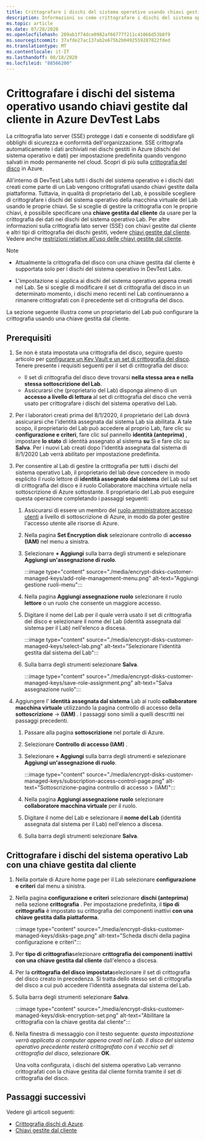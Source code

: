 ```yaml
---
title: Crittografare i dischi del sistema operativo usando chiavi gestite dal cliente in Azure DevTest Labs
description: Informazioni su come crittografare i dischi del sistema operativo usando chiavi gestite dal cliente in Azure DevTest Labs.
ms.topic: article
ms.date: 07/28/2020
ms.openlocfilehash: 209ab1f74dce0982af66777f211c41066d53b8f9
ms.sourcegitcommit: 37afde27ac137ab2e675b2b0492559287822fded
ms.translationtype: MT
ms.contentlocale: it-IT
ms.lasthandoff: 08/18/2020
ms.locfileid: "88566200"
---
```

# <a name="encrypt-operating-system-os-disks-using-customer-managed-keys-in-azure-devtest-labs"></a>Crittografare i dischi del sistema operativo usando chiavi gestite dal cliente in Azure DevTest Labs
La crittografia lato server (SSE) protegge i dati e consente di soddisfare gli obblighi di sicurezza e conformità dell'organizzazione. SSE crittografa automaticamente i dati archiviati nei dischi gestiti in Azure (dischi del sistema operativo e dati) per impostazione predefinita quando vengono salvati in modo permanente nel cloud. Scopri di più sulla [crittografia del disco](../virtual-machines/windows/disk-encryption.md) in Azure. 

All'interno di DevTest Labs tutti i dischi del sistema operativo e i dischi dati creati come parte di un Lab vengono crittografati usando chiavi gestite dalla piattaforma. Tuttavia, in qualità di proprietario del Lab, è possibile scegliere di crittografare i dischi del sistema operativo della macchina virtuale del Lab usando le proprie chiavi. Se si sceglie di gestire la crittografia con le proprie chiavi, è possibile specificare una **chiave gestita dal cliente** da usare per la crittografia dei dati nei dischi del sistema operativo Lab. Per altre informazioni sulla crittografia lato server (SSE) con chiavi gestite dal cliente e altri tipi di crittografia dei dischi gestiti, vedere [chiavi gestite dal cliente](../virtual-machines/windows/disk-encryption.md#customer-managed-keys). Vedere anche [restrizioni relative all'uso delle chiavi gestite dal cliente](../virtual-machines/windows/disks-enable-customer-managed-keys-portal.md#restrictions).


> [!NOTE]
> - Attualmente la crittografia del disco con una chiave gestita dal cliente è supportata solo per i dischi del sistema operativo in DevTest Labs. 
> 
> - L'impostazione si applica ai dischi del sistema operativo appena creati nel Lab. Se si sceglie di modificare il set di crittografia del disco in un determinato momento, i dischi meno recenti nel Lab continueranno a rimanere crittografati con il precedente set di crittografia del disco. 

La sezione seguente illustra come un proprietario del Lab può configurare la crittografia usando una chiave gestita dal cliente.

## <a name="pre-requisites"></a>Prerequisiti

1. Se non è stata impostata una crittografia del disco, seguire questo articolo per [configurare un Key Vault e un set di crittografia del disco](../virtual-machines/windows/disks-enable-customer-managed-keys-portal.md#set-up-your-azure-key-vault). Tenere presente i requisiti seguenti per il set di crittografia del disco: 

    - Il set di crittografia del disco deve trovarsi **nella stessa area e nella stessa sottoscrizione del Lab**. 
    - Assicurarsi che (proprietario del Lab) disponga almeno di un **accesso a livello di lettura** al set di crittografia del disco che verrà usato per crittografare i dischi del sistema operativo del Lab. 
2. Per i laboratori creati prima del 8/1/2020, il proprietario del Lab dovrà assicurarsi che l'identità assegnata dal sistema Lab sia abilitata. A tale scopo, il proprietario del Lab può accedere al proprio Lab, fare clic su **configurazione e criteri**, fare clic sul pannello **identità (anteprima)** , impostare **lo stato** di identità assegnato al sistema **su** Sì e fare clic su **Salva**. Per i nuovi Lab creati dopo l'identità assegnata dal sistema di 8/1/2020 Lab verrà abilitato per impostazione predefinita. 
3. Per consentire al Lab di gestire la crittografia per tutti i dischi del sistema operativo Lab, il proprietario del lab deve concedere in modo esplicito il ruolo lettore di **identità assegnato dal sistema** del Lab sul set di crittografia del disco e il ruolo Collaboratore macchina virtuale nella sottoscrizione di Azure sottostante. Il proprietario del Lab può eseguire questa operazione completando i passaggi seguenti:

   
    1. Assicurarsi di essere un membro del [ruolo amministratore accesso utenti](../role-based-access-control/built-in-roles.md#user-access-administrator) a livello di sottoscrizione di Azure, in modo da poter gestire l'accesso utente alle risorse di Azure. 
    1. Nella pagina **Set Encryption disk** selezionare controllo di **accesso (IAM)** nel menu a sinistra. 
    1. Selezionare **+ Aggiungi** sulla barra degli strumenti e selezionare **Aggiungi un'assegnazione di ruolo**.  

        :::image type="content" source="./media/encrypt-disks-customer-managed-keys/add-role-management-menu.png" alt-text="Aggiungi gestione ruoli-menu":::
    1. Nella pagina **Aggiungi assegnazione ruolo** selezionare il ruolo **lettore** o un ruolo che consente un maggiore accesso. 
    1. Digitare il nome del Lab per il quale verrà usato il set di crittografia del disco e selezionare il nome del Lab (identità assegnata dal sistema per il Lab) nell'elenco a discesa. 
    
        :::image type="content" source="./media/encrypt-disks-customer-managed-keys/select-lab.png" alt-text="Selezionare l'identità gestita dal sistema del Lab":::        
    1. Sulla barra degli strumenti selezionare **Salva**. 

        :::image type="content" source="./media/encrypt-disks-customer-managed-keys/save-role-assignment.png" alt-text="Salva assegnazione ruolo":::
3. Aggiungere l' **identità assegnata dal sistema** Lab al ruolo **collaboratore macchina virtuale** utilizzando la pagina controllo di accesso della **sottoscrizione**  ->  **(IAM)** . I passaggi sono simili a quelli descritti nei passaggi precedenti. 

    
    1. Passare alla pagina **sottoscrizione** nel portale di Azure. 
    1. Selezionare **Controllo di accesso (IAM)** . 
    1. Selezionare **+ Aggiungi** sulla barra degli strumenti e selezionare **Aggiungi un'assegnazione di ruolo**. 
    
        :::image type="content" source="./media/encrypt-disks-customer-managed-keys/subscription-access-control-page.png" alt-text="Sottoscrizione-pagina controllo di accesso > (IAM)":::
    1. Nella pagina **Aggiungi assegnazione ruolo** selezionare **collaboratore macchina virtuale** per il ruolo.
    1. Digitare il nome del Lab e selezionare il **nome del Lab** (identità assegnata dal sistema per il Lab) nell'elenco a discesa. 
    1. Sulla barra degli strumenti selezionare **Salva**. 

## <a name="encrypt-lab-os-disks-with-a-customer-managed-key"></a>Crittografare i dischi del sistema operativo Lab con una chiave gestita dal cliente 

1. Nella portale di Azure home page per il Lab selezionare **configurazione e criteri** dal menu a sinistra. 
1. Nella pagina **configurazione e criteri** selezionare **dischi (anteprima)** nella sezione **crittografia** . Per impostazione predefinita, il **tipo di crittografia** è impostato su crittografia dei componenti inattivi **con una chiave gestita dalla piattaforma**.

    :::image type="content" source="./media/encrypt-disks-customer-managed-keys/disks-page.png" alt-text="Scheda dischi della pagina configurazione e criteri":::
1. Per **tipo di crittografia**selezionare **crittografia dei componenti inattivi con una chiave gestita dal cliente** dall'elenco a discesa. 
1. Per la **crittografia del disco impostata**selezionare il set di crittografia del disco creato in precedenza. Si tratta dello stesso set di crittografia del disco a cui può accedere l'identità assegnata dal sistema del Lab.
1. Sulla barra degli strumenti selezionare **Salva**. 

    :::image type="content" source="./media/encrypt-disks-customer-managed-keys/disk-encryption-set.png" alt-text="Abilitare la crittografia con la chiave gestita dal cliente":::
1. Nella finestra di messaggio con il testo seguente: *questa impostazione verrà applicata ai computer appena creati nel Lab. Il disco del sistema operativo precedente resterà crittografato con il vecchio set di crittografia del disco*, selezionare **OK**. 

    Una volta configurata, i dischi del sistema operativo Lab verranno crittografati con la chiave gestita dal cliente fornita tramite il set di crittografia del disco. 

## <a name="next-steps"></a>Passaggi successivi
Vedere gli articoli seguenti: 

- [Crittografia dischi di Azure](../virtual-machines/windows/disk-encryption.md). 
- [Chiavi gestite dal cliente](../virtual-machines/windows/disk-encryption.md#customer-managed-keys) 
